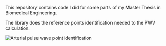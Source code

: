 This repository contains code I did for some parts of my Master Thesis in Biomedical Engineering.

The library does the reference points identification needed to the PWV calculation.

![Arterial pulse wave point identification](https://lh3.googleusercontent.com/RWbRb1DIbqv1VWuH_c5G4eUwZCE8fCzgwA_PWgQJNy9lj9yGV8Gs89lro2dFytUcDIY9NHcG_lnqYPiZcfDB09A7Cp8fQomHeQl7K1bPaSv49xZfx5deFhvKCVBevKNfPDxsKyxYQjVrwEbWowqpz-vJTPlMY1Ya3rDz_WSiKrPrqKqRc2cSGFP8APSQ06JLZIek0D3Ie4o7nsgsImaIL3ofv5yDy9Cml1MC06HQ9ucPwhnMOxaE3WOgzy_aur18KU70lUwh3vlSqHAq_5IgcFzPhDTQh_Ji9N-urPziXzBkoCsasC71KgBy5Q1Fw0vxjT-iZppSe9A67yVCJatI_0xzhyqeCkKvOgxrCuSyrU7xV0n_QybIDYOXQ_iZ0MjRH1neR7uQ50QW-mrmpe0O214AIfWhaSi5-YmkQOuUXWBaLnERasOkf33OC0YEbSI6J7gFGYr9VbHVUESH8PXlbLHtDXC_LzLrXyYWG3-vGHS3s59PdmShDtEnqiUtynGYcQeEX0fXLbwWoplLHObUtWO_Oh69UCgbUdLZaXuaC8eBww7y2f8Vwye_HkgxnR6qd_loDQGt4r3stlbS5XKtWugmWPKFxzWIjsMd5_3AF8CcgdJQ=w1364-h500-no)

